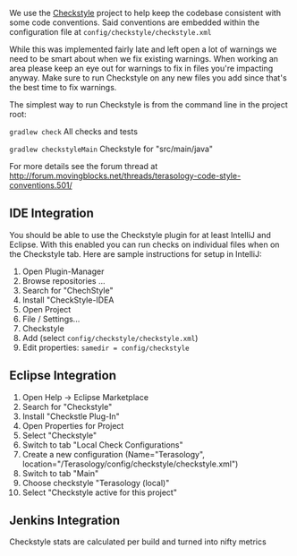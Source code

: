 We use the [Checkstyle](http://checkstyle.sourceforge.net/) project to help keep the codebase consistent with some code conventions. Said conventions are embedded within the configuration file at `config/checkstyle/checkstyle.xml`

While this was implemented fairly late and left open a lot of warnings we need to be smart about when we fix existing warnings. When working an area please keep an eye out for warnings to fix in files you're impacting anyway. Make sure to run Checkstyle on any new files you add since that's the best time to fix warnings.

The simplest way to run Checkstyle is from the command line in the project root:

`gradlew check` All checks and tests

`gradlew checkstyleMain` Checkstyle for "src/main/java"

For more details see the forum thread at http://forum.movingblocks.net/threads/terasology-code-style-conventions.501/

## IDE Integration

You should be able to use the Checkstyle plugin for at least IntelliJ and Eclipse. With this enabled you can run checks on individual files when on the Checkstyle tab. Here are sample instructions for setup in IntelliJ:

1. Open Plugin-Manager
2. Browse repositories ...
3. Search for "ChechStyle"
4. Install "CheckStyle-IDEA
5. Open Project
6. File / Settings...
7. Checkstyle
8. Add (select `config/checkstyle/checkstyle.xml`)
9. Edit properties: `samedir = config/checkstyle`

## Eclipse Integration
1. Open Help -> Eclipse Marketplace
2. Search for "Checkstyle"
3. Install "Checkstle Plug-In"
4. Open Properties for Project
5. Select "Checkstyle"
6. Switch to tab "Local Check Configurations"
7. Create a new configuration (Name="Terasology", location="/Terasology/config/checkstyle/checkstyle.xml")
8. Switch to tab "Main"
9. Choose checkstyle "Terasology (local)"
10. Select "Checkstyle active for this project"

## Jenkins Integration

Checkstyle stats are calculated per build and turned into nifty metrics